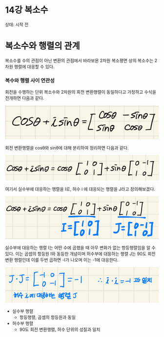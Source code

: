 # 14강 복소수

상태: 시작 전

# 복소수와 행렬의 관계

복소수를 수의 관점이 아닌 변환의 관점에서 바라보묜 2차원 복소평면 상의 복소수는 2차원 행렬에 대응할 수 있다.

### 복수와 행렬 사이 연관성

회전을 수행하는 단위 복소수와 2차원의 회전 변환행렬이 동일하다고 가정하고 수식을 전개하면 다음과 같다.

![IMG_B7182C57D2AE-1.jpeg](14%E1%84%80%E1%85%A1%E1%86%BC%20%E1%84%87%E1%85%A9%E1%86%A8%E1%84%89%E1%85%A9%E1%84%89%E1%85%AE%2011c4e53e703480dd9c36f40756c91b0a/IMG_B7182C57D2AE-1.jpeg)

회전 변환행렬을 cosθ와 sinθ에 대해 분리하여 정리하면 다음과 같다.

![IMG_973C5ABB6E93-1.jpeg](14%E1%84%80%E1%85%A1%E1%86%BC%20%E1%84%87%E1%85%A9%E1%86%A8%E1%84%89%E1%85%A9%E1%84%89%E1%85%AE%2011c4e53e703480dd9c36f40756c91b0a/IMG_973C5ABB6E93-1.jpeg)

여기서 실수부에 대응하는 행렬을 I로, 허수 i 에 대응되는 행렬을 J라고 정의해보겠다.

![IMG_B3EC0B9295AE-1.jpeg](14%E1%84%80%E1%85%A1%E1%86%BC%20%E1%84%87%E1%85%A9%E1%86%A8%E1%84%89%E1%85%A9%E1%84%89%E1%85%AE%2011c4e53e703480dd9c36f40756c91b0a/IMG_B3EC0B9295AE-1.jpeg)

실수부에 대응하는 행렬 I는 어떤 수에 곱했을 때 아무 변화가 없는 항등행렬임을 알 수 있다.  이는 곱셉의 항등원 I와 동등한 개념이며 허수부에 대응하는 행렬 J는 90도 회전 변환 행렬인데 이를 두번 곱하면 -I가 나오며 이는 -1에 대응한다.

![IMG_621CDB0D1213-1.jpeg](14%E1%84%80%E1%85%A1%E1%86%BC%20%E1%84%87%E1%85%A9%E1%86%A8%E1%84%89%E1%85%A9%E1%84%89%E1%85%AE%2011c4e53e703480dd9c36f40756c91b0a/IMG_621CDB0D1213-1.jpeg)

- 실수부 행렬
    - 항등행렬, 곱셈의 항등원과 동일
- 허수부 행렬
    - 90도 회전 변환행렬, 허수 단위의 성질과 일치